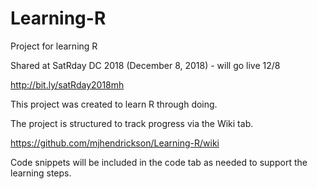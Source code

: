 # Learning-R
Project for learning R

Shared at SatRday DC 2018 (December 8, 2018) - will go live 12/8

http://bit.ly/satRday2018mh

This project was created to learn R through doing.

The project is structured to track progress via the Wiki tab.

https://github.com/mjhendrickson/Learning-R/wiki

Code snippets will be included in the code tab as needed to support the learning steps.
